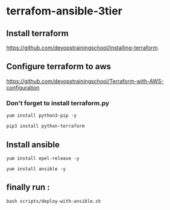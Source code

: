 # terrafom-ansible-3tier
## Install terraform
https://github.com/devopstrainingschool/Installing-terraform.

## Configure terraform to aws
https://github.com/devopstrainingschool/Terraform-with-AWS-configuration
### Don't forget to install terraform.py
```
yum install python3-pip -y
```

```
pip3 install python-terraform
```
## Install ansible
```
yum install epel-release -y
```
```
yum install ansible -y
```

## finally run :
```
bash scripts/deploy-with-ansible.sh
```
